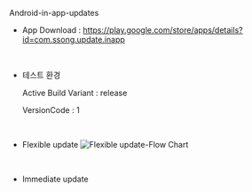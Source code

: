 Android-in-app-updates


* App Download : https://play.google.com/store/apps/details?id=com.ssong.update.inapp
<br>

* 테스트 환경 

  Active Build Variant : release
  
  VersionCode : 1
<br>

* Flexible update 
![Flexible update-Flow Chart](https://user-images.githubusercontent.com/50819260/101275959-3facd400-37ed-11eb-9a58-45e66496acea.png)
<br>

* Immediate update 

